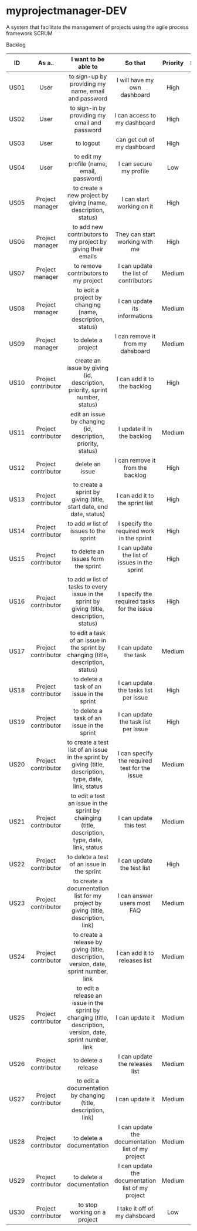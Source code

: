 # myprojectmanager-DEV
A system that facilitate the management of projects using the agile process framework SCRUM  

Backlog

| ID | As a.. | I want to be able to | So that | Priority | Sprint | Status |
| :-: | :-: | :-: | :-: | :-: | :-: | :-: |
| US01 | User | to sign-up by providing my name, email and password  | I will have my own dashboard | High | 1 | TODO |
| US02 | User | to sign-in by providing my email and password  | I can access to my dashboard | High | 1 | TODO |
| US03 | User | to logout |  can get out of my dashboard | High | 1 | TODO |
| US04 | User | to edit my profile (name, email, password)  | I can secure my profile | Low | 1 | TODO |
| US05 | Project manager | to create a new project by giving (name, description, status) | I can start working on it | High | 1 | TODO |
| US06 | Project manager | to add new contributors to my project by giving their emails | They can start working with me | High | 1 | TODO |
| US07 | Project manager | to remove contributors to my project | I can update the list of contributors | Medium | 1 | TODO |
| US08 | Project manager | to edit a project by changing (name, description, status) | I can update its informations | Medium | 1 | TODO |
| US09 | Project manager | to delete a project | I can remove it from my dahsboard | Medium | 1 | TODO |
| US10 | Project contributor | create an issue by giving (id, description, priority, sprint number, status) | I can add it to the backlog | High | 1 | TODO |
| US11 | Project contributor | edit an issue by changing (id, description, priority, status) | I update it in the backlog | Medium | 1 | TODO |
| US12 | Project contributor | delete an issue | I can remove it from the backlog | High | 1 | TODO |
| US13 | Project contributor | to create a sprint by giving (title, start date, end date, status) | I can add it to the sprint list | High | 2 | TODO |
| US14 | Project contributor | to add w list of issues to the sprint | I specify the required work in the sprint | High | 2 | TODO |
| US15 | Project contributor | to delete an issues form the sprint | I can update the list of issues in the sprint | High | 2 | TODO |
| US16 | Project contributor | to add w list of tasks to every issue in the sprint by giving (title, description, status) | I specify the required tasks for the issue | High | 2 | TODO |
| US17 | Project contributor | to edit a task of an issue in the sprint by changing (title, description, status) | I can update the task | Medium | 2 | TODO |
| US18 | Project contributor | to delete a task of an issue in the sprint | I can update the tasks list per issue | High | 2 | TODO |
| US19 | Project contributor | to delete a task of an issue in the sprint | I can update the task list per issue | High | 2 | TODO |
| US20 | Project contributor | to create a test list of an issue in the sprint by giving (title, description, type, date, link, status | I can specify the required test for the issue | Medium | 2 | TODO |
| US21 | Project contributor | to edit a test an issue in the sprint by chainging (title, description, type, date, link, status | I can update this test | Medium | 2 | TODO |
| US22 | Project contributor | to delete a test of an issue in the sprint | I can update the test list | High | 2 | TODO |
| US23 | Project contributor | to create a documentation list for my project by giving (title, description, link)  | I can answer users most FAQ | Medium | 3 | TODO |
| US24 | Project contributor | to create a release by giving (title, description, version, date, sprint number, link | I can add it to releases list | Medium | 3 | TODO |
| US25 | Project contributor | to edit a release an issue in the sprint by changing (title, description, version, date, sprint number, link | I can update it | Medium | 3 | TODO |
| US26 | Project contributor | to delete a release | I can update the releases list | Medium | 3 | TODO |
| US27 | Project contributor | to edit a documentation by changing (title, description, link)  | I can update it | Medium | 3 | TODO |
| US28 | Project contributor | to delete a documentation | I can update the documentation list of my project | Medium | 3 | TODO |
| US29 | Project contributor | to delete a documentation | I can update the documentation list of my project | Medium | 3 | TODO |
| US30 | Project contributor | to stop working on a project | I take it off of my dahsboard | Low | 3 | TODO |


